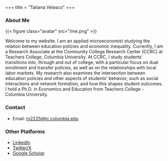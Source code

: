 +++
title = "Tatiana Velasco"
+++

### About Me

{{< figure class="avatar" src="/me.png" >}}

Welcome to my website. I am an applied microeconomist studying the relation between education policies and economic inequality. Currently, I am a Research Associate at the Community College Research Center (CCRC) at Teachers College, Columbia University. At CCRC, I study students' transitions into, through and out of college, with a particular focus on dual enrollment and transfer policies, as well as on the relationships with local labor markets. My research also examines the intersection between education policies and other aspects of students' behavior, such as social interactions and network formation, and how this shapes student outcomes. I hold a Ph.D. in Economics and Education from Teachers College - Columbia University.

### Contact
* Email: [tv2225@tc.columbia.edu](mailto:tv2225@tc.columbia.edu)

### Other Platforms
* [LinkedIn](https://www.linkedin.com/in/tatianavelascoro/)
* [Twitter/X](https://twitter.com/TatiVelasco)
* [Google Scholar](https://scholar.google.com/citations?user=qGSKVYkAAAAJ&hl=en)
#
#

